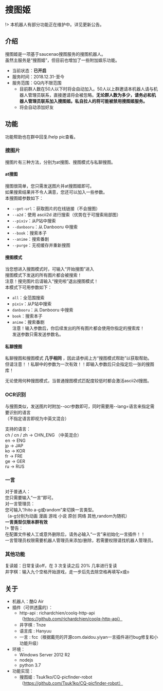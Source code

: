 # 搜图姬

!> 本机器人有部分功能正在维护中。详见更新公告。

## 介绍

搜图姬是一项基于saucenao搜图服务的搜图机器人。  
虽然主服务是“搜图姬”，但目前也增加了一些附加娱乐功能。  
 - 当前状态：**已开启**
 - 服务时间：2018.12.31-至今
 - 服务范围：QQ内不限范围
   * 目前群人数在50人以下时将会自动加入。50人以上群邀请本机器人请与机器人管理员联系，直接邀请将会被忽略。**无论群人数为多少，请务必和机器人管理员联系加入搜图姬。私自拉人的将可能被禁用搜图姬服务。**
   * 将会自动添加好友
   
## 功能

功能帮助也在群中回复/help pic查看。

### 搜图片

搜图片有三种方法，分别为at搜图、搜图模式与私聊搜图。  

#### at搜图

搜图很简单，您只需发送图片并at搜图姬即可。  
如果搜索结果并不令人满意，您还可以加入一些参数。  
本搜图姬参数如下：  
 - ```--get-url```：获取图片的在线链接（不会搜图）  
 - ```--a2d```：使用 ascii2d 进行搜索（优势在于可搜索局部图）  
 - ```--pixiv```：从P站中搜索  
 - ```--danbooru```：从 Danbooru 中搜索  
 - ```--book```：搜索本子  
 - ```--anime```：搜索番剧  
 - ```--purge```：无视缓存并重新搜图  

#### 搜图模式

当您想进入搜图模式时，可输入“开始搜图”进入  
搜图模式下发送的所有图片都会被搜索！  
注意！搜完图片后请输入“搜完啦”退出搜图模式！  
本模式下可用参数如下：  
 - ```all```：全范围搜索  
 - ```pixiv```：从P站中搜索  
 - ```danbooru```：从 Danbooru 中搜索  
 - ```book```：搜索本子  
 - ```anime```：搜索番剧  
注意！输入参数后，你后续发出的所有图片都会使用你指定的搜索库！  
发送参数只需发送参数名。  

#### 私聊搜图

私聊搜图和搜图模式 **几乎相同** ，因此请参阅上方“搜图模式帮助”以获取帮助。  
但请注意！！私聊中的参数为一次有效！！即输入参数后只会指定后一张的搜图库！  
  
  
无论使用何种搜图模式，当普通搜图模式匹配度较低时都会激活ascii2d搜图。  

### OCR识别
  
与搜图类似，发送图片时附加--ocr参数即可，同时需要用--lang=语言来指定需要识别的语言  
（不指定语言即视为中英文混合）  
  
支持的语言：  
ch / cn / zh -> CHN_ENG （中英混合）  
en -> ENG  
jp -> JAP  
ko -> KOR  
fr -> FRE  
ge -> GER  
ru -> RUS  

### 一言
  
对于普通人：  
您只需要输入“一言”即可。  
对一言管理员：  
您可输入“/hito a-g或random”来切换一言类型。  
（a-g分别为动画 漫画 游戏 小说 原创 网络 其他,random为随机）  
**一言类型仅限本群有效**  
!> 警告：  
在配置文件被人工或意外删除后，请务必输入“一言”来初始化一言插件！！  
一言管理员权限需要机器人管理员来添加/删除，若需要权限请找机器人管理员。  

### 其他功能

复读姬：日常复读off，在 3 次复读之后 20% 几率进行复读   
井字棋：输入九个空格开始游戏，走一步后先去除空格再填写x或o  

## 关于

 - 机器人：酷Q Air
 - 插件（可供透露的）：
   - http-api : richardchien/coolq-http-api（https://github.com/richardchien/coolq-http-api）
   - 井字棋 : Tnze
   - 语言库 : Hanyuu
   - 一言 : fcc（根据戴兜的开源com.daidou.yiyan一言插件进行bug修复和小功能升级）
 - 环境：
   - Windows Server 2012 R2
   - nodejs
   - python 3.7
 - 功能实现：
   - 搜图姬 : Tsuk1ko/CQ-picfinder-robot（https://github.com/Tsuk1ko/CQ-picfinder-robot）

